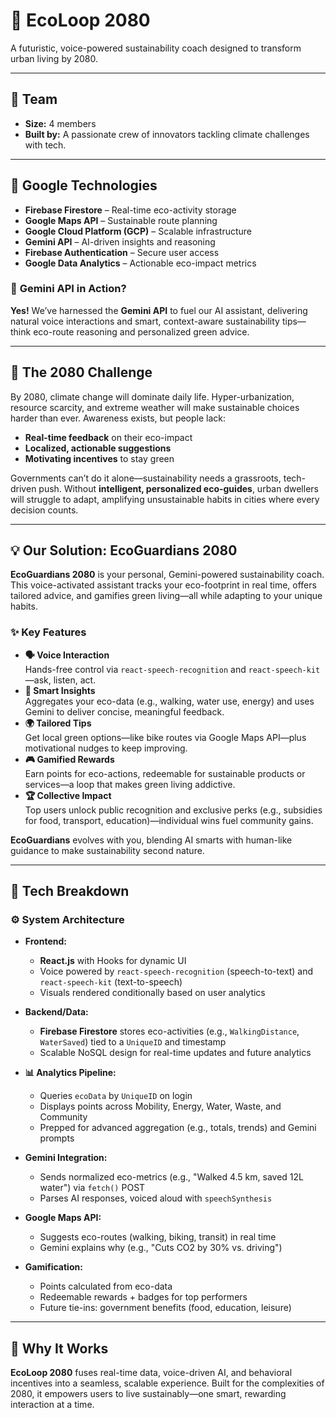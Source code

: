# 🌱 **EcoLoop 2080**

A futuristic, voice-powered sustainability coach designed to transform urban living by 2080.

---

## 👥 **Team**
- **Size:** 4 members  
- **Built by:** A passionate crew of innovators tackling climate challenges with tech.

---

## 🔧 **Google Technologies**
- **Firebase Firestore** – Real-time eco-activity storage  
- **Google Maps API** – Sustainable route planning  
- **Google Cloud Platform (GCP)** – Scalable infrastructure  
- **Gemini API** – AI-driven insights and reasoning  
- **Firebase Authentication** – Secure user access  
- **Google Data Analytics** – Actionable eco-impact metrics  

### 🤖 **Gemini API in Action?**  
**Yes!** We’ve harnessed the **Gemini API** to fuel our AI assistant, delivering natural voice interactions and smart, context-aware sustainability tips—think eco-route reasoning and personalized green advice.

---

## 🚨 **The 2080 Challenge**

By 2080, climate change will dominate daily life. Hyper-urbanization, resource scarcity, and extreme weather will make sustainable choices harder than ever. Awareness exists, but people lack:  
- **Real-time feedback** on their eco-impact  
- **Localized, actionable suggestions**  
- **Motivating incentives** to stay green  

Governments can’t do it alone—sustainability needs a grassroots, tech-driven push. Without **intelligent, personalized eco-guides**, urban dwellers will struggle to adapt, amplifying unsustainable habits in cities where every decision counts.

---

## 💡 **Our Solution: EcoGuardians 2080**

**EcoGuardians 2080** is your personal, Gemini-powered sustainability coach. This voice-activated assistant tracks your eco-footprint in real time, offers tailored advice, and gamifies green living—all while adapting to your unique habits.

### ✨ **Key Features**
- **🗣️ Voice Interaction**  
  Hands-free control via `react-speech-recognition` and `react-speech-kit`—ask, listen, act.  
- **🧠 Smart Insights**  
  Aggregates your eco-data (e.g., walking, water use, energy) and uses Gemini to deliver concise, meaningful feedback.  
- **🌍 Tailored Tips**  
  Get local green options—like bike routes via Google Maps API—plus motivational nudges to keep improving.  
- **🎮 Gamified Rewards**  
  Earn points for eco-actions, redeemable for sustainable products or services—a loop that makes green living addictive.  
- **🏆 Collective Impact**  
  Top users unlock public recognition and exclusive perks (e.g., subsidies for food, transport, education)—individual wins fuel community gains.

**EcoGuardians** evolves with you, blending AI smarts with human-like guidance to make sustainability second nature.

---

## 🧠 **Tech Breakdown**

### ⚙️ **System Architecture**
- **Frontend:**  
  - **React.js** with Hooks for dynamic UI  
  - Voice powered by `react-speech-recognition` (speech-to-text) and `react-speech-kit` (text-to-speech)  
  - Visuals rendered conditionally based on user analytics  

- **Backend/Data:**  
  - **Firebase Firestore** stores eco-activities (e.g., `WalkingDistance`, `WaterSaved`) tied to a `UniqueID` and timestamp  
  - Scalable NoSQL design for real-time updates and future analytics  

- **📊 Analytics Pipeline:**  
  - Queries `ecoData` by `UniqueID` on login  
  - Displays points across Mobility, Energy, Water, Waste, and Community  
  - Prepped for advanced aggregation (e.g., totals, trends) and Gemini prompts  

- **Gemini Integration:**  
  - Sends normalized eco-metrics (e.g., "Walked 4.5 km, saved 12L water") via `fetch()` POST  
  - Parses AI responses, voiced aloud with `speechSynthesis`  

- **Google Maps API:**  
  - Suggests eco-routes (walking, biking, transit) in real time  
  - Gemini explains why (e.g., "Cuts CO2 by 30% vs. driving")  

- **Gamification:**  
  - Points calculated from eco-data  
  - Redeemable rewards + badges for top performers  
  - Future tie-ins: government benefits (food, education, leisure)  

---

## 🌟 **Why It Works**

**EcoLoop 2080** fuses real-time data, voice-driven AI, and behavioral incentives into a seamless, scalable experience. Built for the complexities of 2080, it empowers users to live sustainably—one smart, rewarding interaction at a time.
